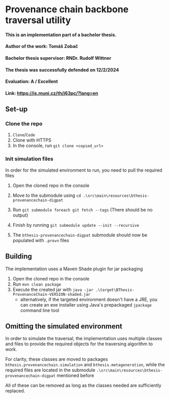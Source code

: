 # Provenance chain backbone traversal utility
#### This is an implementation part of a bachelor thesis.
#### Author of the work: Tomáš Zobač
#### Bachelor thesis supervisor: RNDr. Rudolf Wittner
#### The thesis was successfully defended on 12/2/2024
#### Evaluation: A / Excellent
#### Link: https://is.muni.cz/th/j63pc/?lang=en


## Set-up
### Clone the repo
1. `Clone`/`Code`
2. Clone with HTTPS
3. In the console, run `git clone <copied_url>`

### Init simulation files
In order for the simulated environment to run, you need to pull the required files
1. Open the cloned repo in the console
2. Move to the submodule using `cd .\src\main\resources\bthesis-provenancechain-digpat`
3. Run `git submodule foreach git fetch --tags` (There should be no output)

4. Finish by running `git submodule update --init --recursive`
5. The `bthesis-provenancechain-digpat` submodule should now be populated with `.provn` files

## Building
The implementation uses a Maven Shade plugin for jar packaging

1. Open the cloned repo in the console
2. Run `mvn clean package`
3. Execute the created jar with `java -jar .\target\BThesis-ProvenanceChain-VERSION-shaded.jar`
    - alternatively, if the targeted environment doesn't have a JRE, you can create an exe installer
   using Java's prepackaged `jpackage` command line tool
## Omitting the simulated environment
In order to simulate the traversal, the implementation uses multiple classes and files
to provide the required objects for the traversing algorithm to work.

For clarity, these classes are moved to packages `bthesis.provenancechain.simulation` and `bthesis.metageneration`,
while the required files are located in the submodule `.\src\main\resources\bthesis-provenancechain-digpat` mentioned before

All of these can be removed as long as the classes needed are sufficiently replaced.
